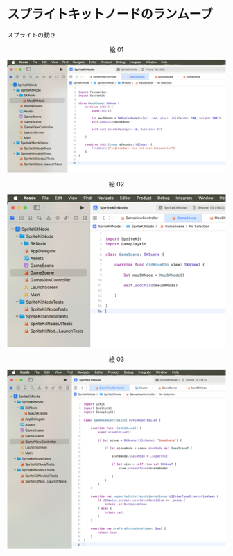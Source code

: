 # スプライトキットノードのランムーブ

スプライトの動き

<div align="center">
絵 01
</div>

![](Imagens/SpriteNode-RunRotate-Img01.png)

<div align="center">
絵 02
</div>

![](Imagens/SpriteNode-Run-Img02.png)

<div align="center">
絵 03
</div>

![](Imagens/SpriteNode-Run-Img03.png)